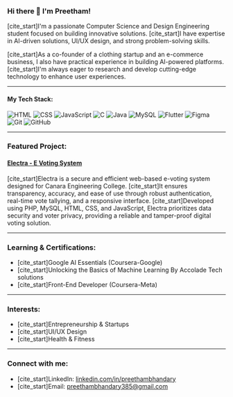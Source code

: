 ### Hi there 👋 I'm Preetham!

[cite_start]I'm a passionate Computer Science and Design Engineering student focused on building innovative solutions. [cite_start]I have expertise in AI-driven solutions, UI/UX design, and strong problem-solving skills.

[cite_start]As a co-founder of a clothing startup and an e-commerce business, I also have practical experience in building AI-powered platforms. [cite_start]I'm always eager to research and develop cutting-edge technology to enhance user experiences.

---

#### My Tech Stack:

![HTML](https://img.shields.io/badge/HTML5-E34F26?style=for-the-badge&logo=html5&logoColor=white)
![CSS](https://img.shields.io/badge/CSS3-1572B6?style=for-the-badge&logo=css3&logoColor=white)
![JavaScript](https://img.shields.io/badge/JavaScript-F7DF1E?style=for-the-badge&logo=javascript&logoColor=black)
![C](https://img.shields.io/badge/C-A8B9CC?style=for-the-badge&logo=c&logoColor=white)
![Java](https://img.shields.io/badge/Java-007396?style=for-the-badge&logo=java&logoColor=white)
![MySQL](https://img.shields.io/badge/MySQL-4479A1?style=for-the-badge&logo=mysql&logoColor=white)
![Flutter](https://img.shields.io/badge/Flutter-02569B?style=for-the-badge&logo=flutter&logoColor=white)
![Figma](https://img.shields.io/badge/Figma-F24E1E?style=for-the-badge&logo=figma&logoColor=white)
![Git](https://img.shields.io/badge/Git-F05032?style=for-the-badge&logo=git&logoColor=white)
![GitHub](https://img.shields.io/badge/GitHub-181717?style=for-the-badge&logo=github&logoColor=white)

---

### Featured Project:

#### [Electra - E Voting System](https://github.com/preethu23456/Electra-E-voting-system)
[cite_start]Electra is a secure and efficient web-based e-voting system designed for Canara Engineering College. [cite_start]It ensures transparency, accuracy, and ease of use through robust authentication, real-time vote tallying, and a responsive interface. [cite_start]Developed using PHP, MySQL, HTML, CSS, and JavaScript, Electra prioritizes data security and voter privacy, providing a reliable and tamper-proof digital voting solution.

---

### Learning & Certifications:
* [cite_start]Google AI Essentials (Coursera-Google) 
* [cite_start]Unlocking the Basics of Machine Learning By Accolade Tech solutions 
* [cite_start]Front-End Developer (Coursera-Meta) 

---

### Interests:
* [cite_start]Entrepreneurship & Startups 
* [cite_start]UI/UX Design 
* [cite_start]Health & Fitness 

---

### Connect with me:
* [cite_start]LinkedIn: [linkedin.com/in/preethambhandary](https://www.linkedin.com/in/preethambhandary) 
* [cite_start]Email: [preethambhandary385@gmail.com](mailto:preethambhandary385@gmail.com)
